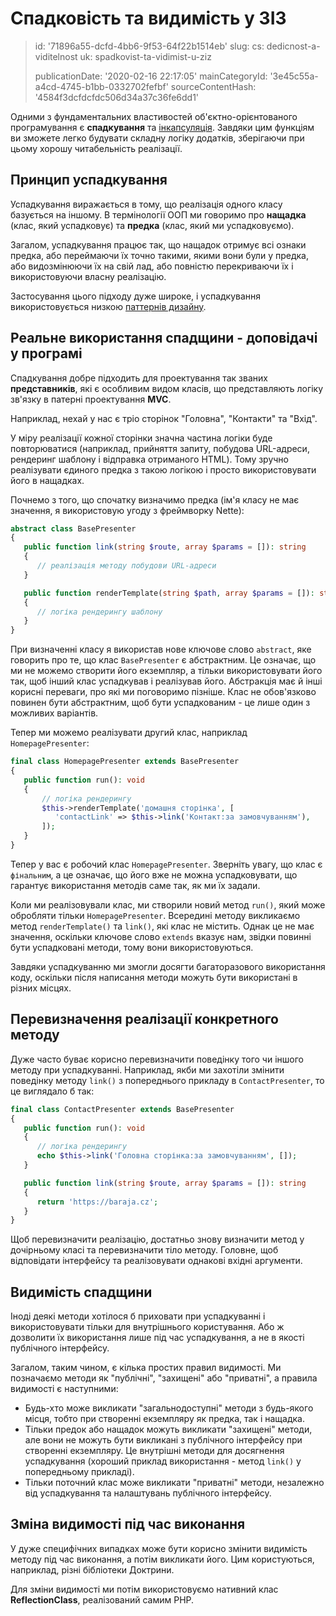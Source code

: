 Спадковість та видимість у ЗІЗ
==============================

> id: '71896a55-dcfd-4bb6-9f53-64f22b1514eb'
> slug:
> 	cs: dedicnost-a-viditelnost
> 	uk: spadkovist-ta-vidimist-u-ziz
> 
> publicationDate: '2020-02-16 22:17:05'
> mainCategoryId: '3e45c55a-a4cd-4745-b1bb-0332702fefbf'
> sourceContentHash: '4584f3dcfdcfdc506d34a37c36fe6dd1'

Одними з фундаментальних властивостей об'єктно-орієнтованого програмування є **спадкування** та <a href="/encapsulation">інкапсуляція</a>. Завдяки цим функціям ви зможете легко будувати складну логіку додатків, зберігаючи при цьому хорошу читабельність реалізації.

Принцип успадкування
-------------------

Успадкування виражається в тому, що реалізація одного класу базується на іншому. В термінології ООП ми говоримо про **нащадка** (клас, який успадковує) та **предка** (клас, який ми успадковуємо).

Загалом, успадкування працює так, що нащадок отримує всі ознаки предка, або переймаючи їх точно такими, якими вони були у предка, або видозмінюючи їх на свій лад, або повністю перекриваючи їх і використовуючи власну реалізацію.

Застосування цього підходу дуже широке, і успадкування використовується низкою <a href="/design-patterns">паттернів дизайну</a>.

Реальне використання спадщини - доповідачі у програмі
--------------------

Спадкування добре підходить для проектування так званих **представників**, які є особливим видом класів, що представляють логіку зв'язку в патерні проектування **MVC**.

Наприклад, нехай у нас є тріо сторінок "Головна", "Контакти" та "Вхід".

У міру реалізації кожної сторінки значна частина логіки буде повторюватися (наприклад, прийняття запиту, побудова URL-адреси, рендеринг шаблону і відправка отриманого HTML). Тому зручно реалізувати єдиного предка з такою логікою і просто використовувати його в нащадках.

Почнемо з того, що спочатку визначимо предка (ім'я класу не має значення, я використовую угоду з фреймворку Nette):

```php
abstract class BasePresenter
{
   public function link(string $route, array $params = []): string
   {
      // реалізація методу побудови URL-адреси
   }

   public function renderTemplate(string $path, array $params = []): string
   {
      // логіка рендерингу шаблону
   }
}
```

При визначенні класу я використав нове ключове слово `abstract`, яке говорить про те, що клас `BasePresenter` є абстрактним. Це означає, що ми не можемо створити його екземпляр, а тільки використовувати його так, щоб інший клас успадкував і реалізував його. Абстракція має й інші корисні переваги, про які ми поговоримо пізніше. Клас не обов'язково повинен бути абстрактним, щоб бути успадкованим - це лише один з можливих варіантів.

Тепер ми можемо реалізувати другий клас, наприклад `HomepagePresenter`:

```php
final class HomepagePresenter extends BasePresenter
{
   public function run(): void
   {
       // логіка рендерингу
       $this->renderTemplate('домашня сторінка', [
          'contactLink' => $this->link('Контакт:за замовчуванням'),
       ]);
   }
}
```

Тепер у вас є робочий клас `HomepagePresenter`. Зверніть увагу, що клас є `фінальним`, а це означає, що його вже не можна успадковувати, що гарантує використання методів саме так, як ми їх задали.

Коли ми реалізовували клас, ми створили новий метод `run()`, який може обробляти тільки `HomepagePresenter`. Всередині методу викликаємо метод `renderTemplate()` та `link()`, які клас не містить. Однак це не має значення, оскільки ключове слово `extends` вказує нам, звідки повинні бути успадковані методи, тому вони використовуються.

Завдяки успадкуванню ми змогли досягти багаторазового використання коду, оскільки після написання методи можуть бути використані в різних місцях.

Перевизначення реалізації конкретного методу
------------

Дуже часто буває корисно перевизначити поведінку того чи іншого методу при успадкуванні. Наприклад, якби ми захотіли змінити поведінку методу `link()` з попереднього прикладу в `ContactPresenter`, то це виглядало б так:

```php
final class ContactPresenter extends BasePresenter
{
   public function run(): void
   {
      // логіка рендерингу
      echo $this->link('Головна сторінка:за замовчуванням', []);
   }

   public function link(string $route, array $params = []): string
   {
      return 'https://baraja.cz';
   }
}
```

Щоб перевизначити реалізацію, достатньо знову визначити метод у дочірньому класі та перевизначити тіло методу. Головне, щоб відповідати інтерфейсу та реалізовувати однакові вхідні аргументи.

Видимість спадщини
--------------------------

Іноді деякі методи хотілося б приховати при успадкуванні і використовувати тільки для внутрішнього користування. Або ж дозволити їх використання лише під час успадкування, а не в якості публічного інтерфейсу.

Загалом, таким чином, є кілька простих правил видимості. Ми позначаємо методи як "публічні", "захищені" або "приватні", а правила видимості є наступними:

- Будь-хто може викликати "загальнодоступні" методи з будь-якого місця, тобто при створенні екземпляру як предка, так і нащадка.
- Тільки предок або нащадок можуть викликати "захищені" методи, але вони не можуть бути викликані з публічного інтерфейсу при створенні екземпляру. Це внутрішні методи для досягнення успадкування (хороший приклад використання - метод `link()` у попередньому прикладі).
- Тільки поточний клас може викликати "приватні" методи, незалежно від успадкування та налаштувань публічного інтерфейсу.

Зміна видимості під час виконання
----------------------------

У дуже специфічних випадках може бути корисно змінити видимість методу під час виконання, а потім викликати його. Цим користуються, наприклад, різні бібліотеки Доктрини.

Для зміни видимості ми потім використовуємо нативний клас **ReflectionClass**, реалізований самим PHP.
